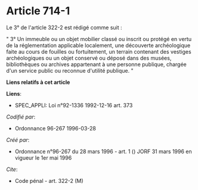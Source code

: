 # Article 714-1

Le 3° de l'article 322-2 est rédigé comme suit :

" 3° Un immeuble ou un objet mobilier classé ou inscrit ou protégé en vertu de la réglementation applicable localement, une
découverte archéologique faite au cours de fouilles ou fortuitement, un terrain contenant des vestiges archéologiques ou un
objet conservé ou déposé dans des musées, bibliothèques ou archives appartenant à une personne publique, chargée d'un service
public ou reconnue d'utilité publique. "

**Liens relatifs à cet article**

**Liens**:

  - SPEC_APPLI: Loi n°92-1336 1992-12-16 art. 373

_Codifié par_:

  - Ordonnance 96-267 1996-03-28

_Créé par_:

  - Ordonnance n°96-267 du 28 mars 1996 - art. 1 () JORF 31 mars 1996 en vigueur le 1er mai 1996

_Cite_:

  - Code pénal - art. 322-2 (M)
